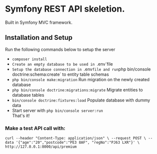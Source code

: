 # Symfony REST API skeletion. 
<p>Built in Symfony MVC framework.</p>

## Installation and Setup
Run the following commands below to setup the server
- `composer install`
- `Create an empty database to be used in `.env`file
- `Setup the database connection in `.env` file and run `php bin/console doctrine:schema:create` to entity table schemas
- `php bin/console make:migration` Run migration on the newly created database
- `php bin/console doctrine:migrations:migrate` Migrate entities to database tables
- `bin/console doctrine:fixtures:load` Populate database with dummy data
- Start server with `php bin/console server:run`
<br/>That's it!

### Make a test API call with:
`curl --header "Content-Type: application/json" \
--request POST \
--data '{"age":"20","postcode":"PE3 8AF", "regNo":"PJ63 LXR"}' \
http://127.0.0.1:8000/api/premium
`

